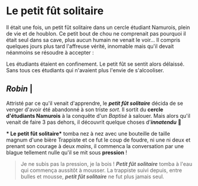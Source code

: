 # Le petit fût solitaire

Il était une fois, un petit fût solitaire dans un cercle étudiant Namurois, plein de vie et de houblon.
Ce petit bout de chou ne comprenait pas pourquoi il était seul dans sa cave, plus aucun humain ne venait le voir...
Il compris quelques jours plus tard l'affreuse vérité, innomable mais qu'il devait néanmoins se résoudre à accepter :

Les étudiants étaient en confinement.
Le petit fût se sentit alors délaissé.
Sans tous ces étudiants qui n'avaient plus l'envie de s'alcooliser.

_Robin_ |
------

Attristé par ce qu'il venait d'apprendre, le __*petit fût solitaire*__ décida de se venger d'avoir été abandonné à son triste _sort_. 
Il sortit du __cercle d'étudiants Namurois__ à la conquête d'un *Baptisé* à salouer. Mais alors qu'il venait de faire 3 pas dehors, il découvrit quelque choses d'__*innatendu*__ :tada:
 
__* Le petit fût solitaire*__ tomba nez à nez avec une bouteille de taille magnum d'une bière Trappiste et ce fut le coup de foudre, ni une ni deux et prenant son courage à deux _mains_,
il commenca la conversation par une blague tellement nulle qu'il se mit sous __pression__ !

> Je ne subis pas la pression, je la bois !
__*Petit fût solitaire*__ tomba à l'eau qui commença aussitôt à mousser. La trappiste suivi depuis, entre bulles et mousse, __*petit fût solitaire*__ ne fut plus jamais seul.
